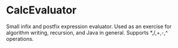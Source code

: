 # CalcEvaluator

Small infix and postfix expression evaluator. Used as an exercise for algorithm writing, recursion, and Java in general.
Supports *,/,+,-,^ operations.
